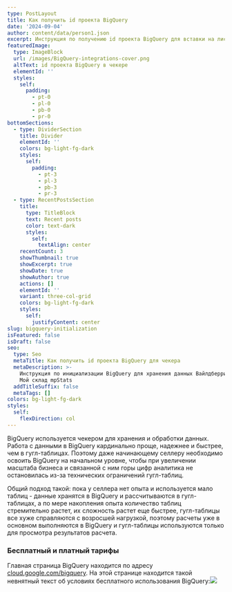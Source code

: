 ```yaml
---
type: PostLayout
title: Как получить id проекта BigQuery
date: '2024-09-04'
author: content/data/person1.json
excerpt: Инструкция по получению id проекта BigQuery для вставки на лист Ключи API →
featuredImage:
  type: ImageBlock
  url: /images/BigQuery-integrations-cover.png
  altText: id проекта BigQuery в чекере
  elementId: ''
  styles:
    self:
      padding:
        - pt-0
        - pl-0
        - pb-0
        - pr-0
bottomSections:
  - type: DividerSection
    title: Divider
    elementId: ''
    colors: bg-light-fg-dark
    styles:
      self:
        padding:
          - pt-3
          - pl-3
          - pb-3
          - pr-3
  - type: RecentPostsSection
    title:
      type: TitleBlock
      text: Recent posts
      color: text-dark
      styles:
        self:
          textAlign: center
    recentCount: 3
    showThumbnail: true
    showExcerpt: true
    showDate: true
    showAuthor: true
    actions: []
    elementId: ''
    variant: three-col-grid
    colors: bg-light-fg-dark
    styles:
      self:
        justifyContent: center
slug: bigquery-initialization
isFeatured: false
isDraft: false
seo:
  type: Seo
  metaTitle: Как получить id проекта BigQuery для чекера
  metaDescription: >-
    Инструкция по инициализации BigQuery для хранения данных Вайлдберриз Озон
    Мой склад mpStats
  addTitleSuffix: false
  metaTags: []
colors: bg-light-fg-dark
styles:
  self:
    flexDirection: col
---
```

BigQuery используется чекером для хранения и обработки данных. Работа с данными в BigQuery кардинально проще, надежнее и быстрее, чем в гугл-таблицах. Поэтому даже начинающему селлеру необходимо освоить BigQuery на начальном уровне, чтобы при увеличении масштаба бизнеса и связанной с ним горы цифр аналитика не остановилась из-за технических ограничений гугл-таблиц. 

Общий подход такой: пока у селлера нет опыта и используется мало таблиц - данные хранятся в BigQuery и рассчитываются в гугл-таблицах, а по мере накопления опыта количество таблиц стремительно растет, их сложность растет еще быстрее, гугл-таблицы все хуже справляются с возросшей нагрузкой, поэтому расчеты уже в основном выполняются в BigQuery и гугл-таблицы используются только для просмотра результатов расчета.

### Бесплатный и платный тарифы

Главная страница BigQuery находится по адресу [cloud.google.com/bigquery](https://cloud.google.com/bigquery/). На этой странице находится такой невнятный текст об условиях бесплатного использования BigQuery:![](/images/BQ-free-start-300.PNG)

